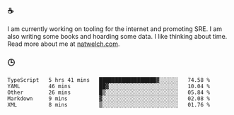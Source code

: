 ### ☕

I am currently working on tooling for the internet and promoting SRE. I am also writing some books and hoarding some data. I like thinking about time. Read more about me at [natwelch.com](https://natwelch.com).

### 🕒

<!--START_SECTION:waka-->
```text
TypeScript   5 hrs 41 mins   ██████████████████▓░░░░░░   74.58 % 
YAML         46 mins         ██▓░░░░░░░░░░░░░░░░░░░░░░   10.04 % 
Other        26 mins         █▒░░░░░░░░░░░░░░░░░░░░░░░   05.84 % 
Markdown     9 mins          ▓░░░░░░░░░░░░░░░░░░░░░░░░   02.08 % 
XML          8 mins          ▒░░░░░░░░░░░░░░░░░░░░░░░░   01.76 % 
```
<!--END_SECTION:waka-->
